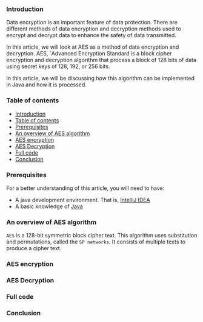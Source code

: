 ### Introduction
Data encryption is an important feature of data protection. There are different methods of data encryption and decryption methods used to encrypt and decrypt data to enhance the safety of data transmitted.

In this article, we will look at AES as a method of data encryption and decryption. AES, `Advanced Encryption Standard is a block cipher encryption and decryption algorithm that process a block of 128 bits of data using secret keys of 128, 192, or 256 bits.

In this article, we will be discussing how this algorithm can be implemented in Java and how it is processed.

### Table of contents
- [Introduction](#introduction)
- [Table of contents](#table-of-contents)
- [Prerequisites](#prerequisites)
- [An overview of AES algorithm](#an-overview-of-aes-algorithm)
- [AES encryption](#aes-encryption)
- [AES Decryption](#aes-decryption)
- [Full code](#full-code)
- [Conclusion](#conclusion)

### Prerequisites
For a better understanding of this article, you will need to have:
- A java development environment. That is, [IntelliJ IDEA](https://www.jetbrains.com/idea/download/?source=google&medium=cpc&campaign=9736964638&gclid=Cj0KCQiAubmPBhCyARIsAJWNpiNOwE9JwyLDkoU1GpO5pX7drlhJMi3417AGha6fh1oudpCIhXUNTj0aAiOoEALw_wcB#section=windows)
- A basic knowledge of [Java](https://www.tutorialspoint.com/java/index.htm)

### An overview of AES algorithm
`AES` is a 128-bit symmetric block cipher text. This algorithm uses substitution and permutations, called the `SP networks`. It consists of multiple texts to produce a cipher text.

### AES encryption

### AES Decryption

### Full code

### Conclusion
